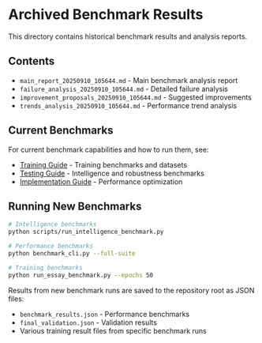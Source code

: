 # Archived Benchmark Results

This directory contains historical benchmark results and analysis reports.

## Contents

- `main_report_20250910_105644.md` - Main benchmark analysis report
- `failure_analysis_20250910_105644.md` - Detailed failure analysis
- `improvement_proposals_20250910_105644.md` - Suggested improvements
- `trends_analysis_20250910_105644.md` - Performance trend analysis

## Current Benchmarks

For current benchmark capabilities and how to run them, see:
- [Training Guide](../docs/training/TRAINING_GUIDE.md) - Training benchmarks and datasets
- [Testing Guide](../docs/testing/TESTING_GUIDE.md) - Intelligence and robustness benchmarks
- [Implementation Guide](../docs/implementation/IMPLEMENTATION_GUIDE.md) - Performance optimization

## Running New Benchmarks

```bash
# Intelligence benchmarks
python scripts/run_intelligence_benchmark.py

# Performance benchmarks  
python benchmark_cli.py --full-suite

# Training benchmarks
python run_essay_benchmark.py --epochs 50
```

Results from new benchmark runs are saved to the repository root as JSON files:
- `benchmark_results.json` - Performance benchmarks
- `final_validation.json` - Validation results
- Various training result files from specific benchmark runs